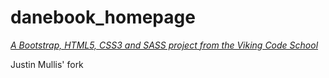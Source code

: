 # danebook_homepage

*[A Bootstrap, HTML5, CSS3 and SASS project from the Viking Code School](http://www.vikingcodeschool.com)*

Justin Mullis' fork